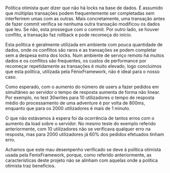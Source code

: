 Política otimista quer dizer que não há locks na base de dados. É assumido que múltiplas transações podem frequentemente ser completadas sem interferirem umas com as outras.
Mais concretamente, uma transação antes de fazer commit verifica se nenhuma outra transação modificou os dados que leu. Se não, esta prossegue com o commit. Por outro lado, se houver conflito, a transação faz rollback e pode recomeça do início.

Esta política é geralmente utilizada em ambiente com pouca quantidade de dados, onde os conflitos são raros e as transações se podem completar sem a despesa extra dos locks. Num ambiente de serviço remoto há muitos dados e os conflitos são frequentes, os custos de performance por recomeçar repetidamente as transações é muito elevado, logo concluimos que esta política, utilizada pela FénixFramework, não é ideal para o nosso caso.

Como esperado, com o aumento do número de users a fazer pedidos em simultâneo ao servidor o tempo de resposta aumenta de forma não linear. Por exemplo, no test 30writes para 10 utilizadores o tempo de resposta médio do processamento de uma adventure é por volta de 800ms, enquanto que para os 2000 utilizadores é mais de 1 minuto.

O que não estávamos à espera foi da ocorrência de tantos erros com o aumento da load sobre o servidor. No mesmo teste do exemplo referido anteriormente, com 10 utilizadores não se verificava qualquer erro na resposta, mas para 2000 utilizadores já 60% dos pedidos efetuados tinham erro. 

Achamos que este mau desempenho verificado se deve à política otimista usada pela FenixFramework, porque, como referido anteriormente, as características deste projeto não se alinham com aquelas onde a política otimista traz benefícios.